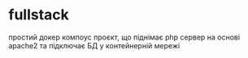 # fullstack

простий докер компоус проєкт, що піднімає php сервер на основі apache2  та підключає БД у контейнерній мережі
